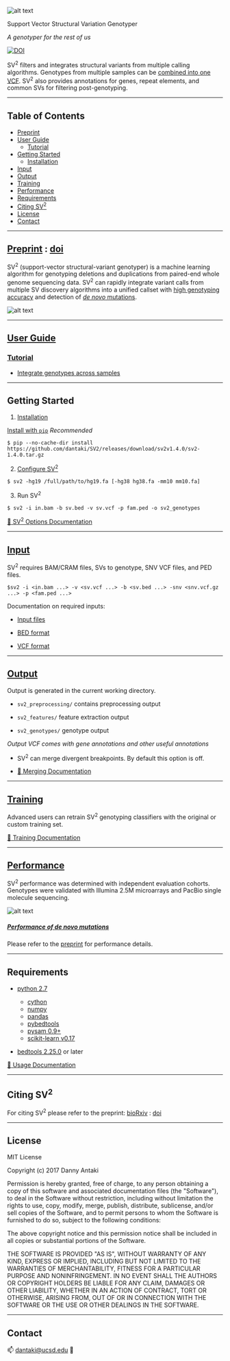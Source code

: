	
![alt text](https://raw.githubusercontent.com/dantaki/SV2/master/png/sv2.png "Support Vector Structural Variation Genotyper")

Support Vector Structural Variation Genotyper

*A genotyper for the rest of us*

[![DOI](https://zenodo.org/badge/80166279.svg)](https://zenodo.org/badge/latestdoi/80166279)

SV<sup>2</sup> filters and integrates structural variants from multiple calling algorithms. Genotypes from multiple samples can be [combined into one VCF](https://github.com/dantakli/SV2/wiki/tutorial#integrate-genotypes-across-samples). SV<sup>2</sup> also provides annotations for genes, repeat elements, and common SVs for filtering post-genotyping. 

---

## Table of Contents

* [Preprint](#preprint)
* [User Guide](#user-guide)
   * [Tutorial](#tutorial)
* [Getting Started](#getting-started)
   * [Installation](#installation)
* [Input](#input)
* [Output](#output)
* [Training](#training)
* [Performance](#performance)
* [Requirements](#requirements)
* [Citing SV<sup>2</sup>](#citing-sv2)
* [License](#license)
* [Contact](#contact)

---

## [Preprint](http://biorxiv.org/content/early/2017/03/17/113498) : [doi](https://doi.org/10.1101/113498)

SV<sup>2</sup> (support-vector structural-variant genotyper) is a machine learning algorithm for genotyping deletions and duplications from paired-end whole genome sequencing data. SV<sup>2</sup> can rapidly integrate variant calls from multiple SV discovery algorithms into a unified callset with [high genotyping accuracy](https://raw.githubusercontent.com/dantaki/SV2/master/png/sv2_auc.png) and detection of [*de novo* mutations](https://raw.githubusercontent.com/dantaki/SV2/master/png/sv2_fdr.png). 

![alt text](https://raw.githubusercontent.com/dantaki/SV2/master/png/sv2_flowchart.png "Support Vector Structural Variation Genotyper Work Flow")

---

## [User Guide](https://github.com/dantaki/SV2/wiki)

### [Tutorial](https://github.com/dantaki/SV2/wiki/tutorial)
  * [Integrate genotypes across samples](https://github.com/dantakli/SV2/wiki/tutorial#integrate-genotypes-across-samples)
---

## Getting Started

1. [Installation](https://github.com/dantaki/SV2/wiki/installation)

[Install with `pip`](https://github.com/dantaki/SV2/wiki/installation#install-with-pip) *Recommended* 

```
$ pip --no-cache-dir install https://github.com/dantaki/SV2/releases/download/sv2v1.4.0/sv2-1.4.0.tar.gz 
```

2. [Configure SV<sup>2</sup>](https://github.com/dantaki/SV2/wiki/installation#configure)

```
$ sv2 -hg19 /full/path/to/hg19.fa [-hg38 hg38.fa -mm10 mm10.fa] 
```

3. Run SV<sup>2</sup>

```
$ sv2 -i in.bam -b sv.bed -v sv.vcf -p fam.ped -o sv2_genotypes
```

[:notebook: SV<sup>2</sup> Options Documentation](https://github.com/dantaki/SV2/wiki/options#)

---

## [Input](https://github.com/dantaki/SV2/wiki/input)

SV<sup>2</sup> requires BAM/CRAM files, SVs to genotype, SNV VCF files, and PED files.

```
$sv2 -i <in.bam ...> -v <sv.vcf ...> -b <sv.bed ...> -snv <snv.vcf.gz ...> -p <fam.ped ...> 
```

Documentation on required inputs:
  * [Input files](https://github.com/dantaki/SV2/wiki/input)

  * [BED format](https://github.com/dantaki/SV2/wiki/input#bed-input)

  * [VCF format](https://github.com/dantaki/SV2/wiki/input#vcf-input)

---

## [Output](https://github.com/dantaki/SV2/wiki/Output)
 
 Output is generated in the current working directory. 
 
 * `sv2_preprocessing/` contains preprocessing output 

 * `sv2_features/` feature extraction output
 
 * `sv2_genotypes/` genotype output
 
*Output VCF comes with gene annotations and other useful annotations*

* SV<sup>2</sup> can merge divergent breakpoints. By default this option is off. 

* [:notebook: Merging Documentation](https://github.com/dantaki/SV2/wiki/Output#merging-svs)

---

## [Training](https://github.com/dantaki/SV2/wiki/Training)

Advanced users can retrain SV<sup>2</sup> genotyping classifiers with the original or custom training set. 

[:notebook: Training Documentation](https://github.com/dantaki/SV2/wiki/Training)

---

## [Performance](https://github.com/dantaki/SV2/wiki/Performance)

SV<sup>2</sup> performance was determined with independent evaluation cohorts. Genotypes were validated with Illumina 2.5M microarrays and PacBio single molecule sequencing. 

![alt text](https://raw.githubusercontent.com/dantaki/SV2/master/png/sv2_auc.png "Genotyping ROC curve")

##### [Performance of *de novo* mutations](https://github.com/dantaki/SV2/wiki/performance#de-novo-mutations)

Please refer to the [preprint](#preprint) for performance details. 

---

## Requirements
* [python 2.7](https://www.python.org/)
  * [cython](https://github.com/cython/cython)
  * [numpy](http://www.numpy.org/)
  * [pandas](http://pandas.pydata.org/)
  * [pybedtools](https://daler.github.io/pybedtools/)
  * [pysam 0.9+](https://github.com/pysam-developers/pysam)
  * [scikit-learn v0.17](http://scikit-learn.org/)

* [bedtools 2.25.0](https://github.com/arq5x/bedtools2/releases) or later

[:notebook: Usage Documentation](https://github.com/dantaki/SV2/wiki/usage)

---

## Citing SV<sup>2</sup>

For citing SV<sup>2</sup> please refer to the preprint: [bioRxiv](http://biorxiv.org/content/early/2017/03/17/113498) : [doi](https://doi.org/10.1101/113498)

---

## License 

MIT License

Copyright (c) 2017 Danny Antaki

Permission is hereby granted, free of charge, to any person obtaining a copy
of this software and associated documentation files (the "Software"), to deal
in the Software without restriction, including without limitation the rights
to use, copy, modify, merge, publish, distribute, sublicense, and/or sell
copies of the Software, and to permit persons to whom the Software is
furnished to do so, subject to the following conditions:

The above copyright notice and this permission notice shall be included in all
copies or substantial portions of the Software.

THE SOFTWARE IS PROVIDED "AS IS", WITHOUT WARRANTY OF ANY KIND, EXPRESS OR
IMPLIED, INCLUDING BUT NOT LIMITED TO THE WARRANTIES OF MERCHANTABILITY,
FITNESS FOR A PARTICULAR PURPOSE AND NONINFRINGEMENT. IN NO EVENT SHALL THE
AUTHORS OR COPYRIGHT HOLDERS BE LIABLE FOR ANY CLAIM, DAMAGES OR OTHER
LIABILITY, WHETHER IN AN ACTION OF CONTRACT, TORT OR OTHERWISE, ARISING FROM,
OUT OF OR IN CONNECTION WITH THE SOFTWARE OR THE USE OR OTHER DEALINGS IN THE
SOFTWARE.

---

## Contact
:mailbox:
dantaki@ucsd.edu
:metal:
